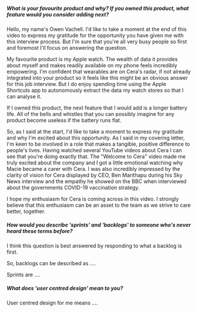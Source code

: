 
##### What is your favourite product and why? If you owned this product, what feature would you consider adding next?

Hello, my name's Owen Vachell. I'd like to take a moment at the end of this video to express my gratitude for the opportunity you have given me with this interview process. But I'm sure that you're all very busy people so first and foremost I'll focus on answering the question.

My favourite product is my Apple watch. The wealth of data it provides about myself and makes readily available on my phone feels incredibly empowering. I'm confident that wearables are on Cera's radar, if not already integrated into your product so it feels like this might be an obvious answer for this job interview. But I do enjoy spending time using the Apple Shortcuts app to autonomously extract the data my watch stores so that I can analyse it. 

If I owned this product, the next feature that I would add is a longer battery life. All of the bells and whistles that you can possibly imagine for any product become useless if the battery runs flat.

So, as I said at the start, I'd like to take a moment to express my gratitude and why I'm excited about this opportunity. As I said in my covering letter, I'm keen to be involved in a role that makes a tangible, positive difference to people's lives. Having watched several YouTube videos about Cera I can see that you're doing exactly that. The "Welcome to Cera" video made me truly excited about the company and I got a little emotional watching why Macie became a carer with Cera. I was also incredibly impressed by the clarity of vision for Cera displayed by CEO, Ben Marithapu during his Sky News interview and the empathy he showed on the BBC when interviewed about the governments COVID-19 vaccination strategy.

I hope my enthusiasm for Cera is coming across in this video. I strongly believe that this enthusiasm can be an asset to the team as we strive to care better, together.

##### How would you describe 'sprints' and 'backlogs' to someone who's never heard these terms before?

I think this question is best answered by responding to what a backlog is first.

So, backlogs can be described as ....

Sprints are ....

##### What does 'user centred design' mean to you?

User centred design for me means ....